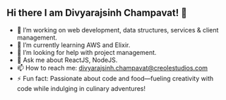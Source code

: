 ## Hi there I am Divyarajsinh Champavat! 👋


- 🔭 I’m working on web development, data structures, services & client management.
- 🌱 I’m currently learning AWS and Elixir.
- 🤔 I’m looking for help with project management. 
- 💬 Ask me about ReactJS, NodeJS.  
- 📫 How to reach me: divyarajsinh.champavat@creolestudios.com
- ⚡ Fun fact: Passionate about code and food—fueling creativity with code while indulging in culinary adventures!

